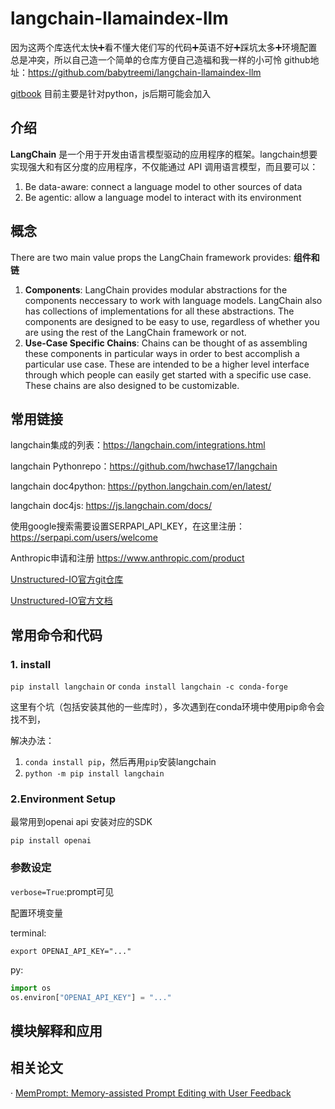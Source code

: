 # langchain-llamaindex-llm
因为这两个库迭代太快➕看不懂大佬们写的代码➕英语不好➕踩坑太多➕环境配置总是冲突，所以自己造一个简单的仓库方便自己造福和我一样的小可怜
github地址：<https://github.com/babytreemi/langchain-llamaindex-llm>

[gitbook](https://babytreemis-organization.gitbook.io/langchain_llama-index_llm/) 
目前主要是针对python，js后期可能会加入
## 介绍
**LangChain** 是一个用于开发由语言模型驱动的应用程序的框架。langchain想要实现强大和有区分度的应用程序，不仅能通过 API 调用语言模型，而且要可以：
1. Be data-aware: connect a language model to other sources of data
2. Be agentic: allow a language model to interact with its environment
## 概念
There are two main value props the LangChain framework provides:
**组件和链**
1. **Components**: LangChain provides modular abstractions for the components neccessary to work with language models. LangChain also has collections of implementations for all these abstractions. The components are designed to be easy to use, regardless of whether you are using the rest of the LangChain framework or not.
2. **Use-Case Specific Chains**: Chains can be thought of as assembling these components in particular ways in order to best accomplish a particular use case. These are intended to be a higher level interface through which people can easily get started with a specific use case. These chains are also designed to be customizable.



## 常用链接
langchain集成的列表：<https://langchain.com/integrations.html>

langchain Pythonrepo：<https://github.com/hwchase17/langchain>

langchain doc4python: <https://python.langchain.com/en/latest/>

langchain doc4js: <https://js.langchain.com/docs/>

使用google搜索需要设置SERPAPI_API_KEY，在这里注册：<https://serpapi.com/users/welcome>

Anthropic申请和注册 <https://www.anthropic.com/product>

[Unstructured-IO官方git仓库](https://github.com/Unstructured-IO/unstructured)

[Unstructured-IO官方文档](https://www.unstructured.io/)

## 常用命令和代码

### 1. install
`pip install langchain` 
or 
`conda install langchain -c conda-forge`

这里有个坑（包括安装其他的一些库时），多次遇到在conda环境中使用pip命令会找不到，

解决办法：
1. `conda install pip`，然后再用`pip`安装langchain
2. `python -m pip install langchain`

### 2.Environment Setup
最常用到openai api  安装对应的SDK
```shell
pip install openai
```
### 参数设定

`verbose=True`:prompt可见

配置环境变量

terminal:
```shell
export OPENAI_API_KEY="..."
```
py:
```python
import os
os.environ["OPENAI_API_KEY"] = "..."
```
## 模块解释和应用

## 相关论文

· [MemPrompt: Memory-assisted Prompt Editing with User Feedback]( https://memprompt.com/)

